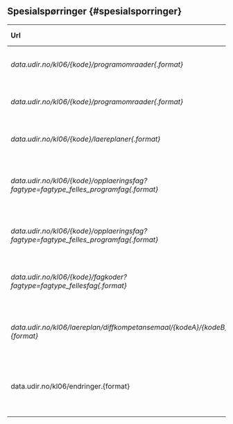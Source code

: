 ## Spesialspørringer {#spesialsporringer}

| **Url** | **Beskrivelse** | **Støttede formater** | **Eksempel** |
| :--- | :--- | :--- | :--- |
| _data.udir.no/kl06/{kode}/programomraader{.format}_ | Henter ut alle programområder for et fag | XML \(.xml\), JSON \(.json\) | [http://data.udir.no/kl06/AMB2002/programomraader.json](http://data.udir.no/kl06/AMB2002/programomraader.json) |
| _data.udir.no/kl06/{kode}/programomraader{.format}_ | Henter ut alle programområder for et opplæringsfag | XML \(.xml\), JSON \(.json\) | [http://data.udir.no/kl06//programomraader.jsonAMB2Z02](http://data.udir.no/kl06/AMB2Z02/programomraader.json) |
| _data.udir.no/kl06/{kode}/laereplaner{.format}_ | Henter ut alle læreplaner for et programområde | XML \(.xml\), JSON \(.json\) | [http://data.udir.no/kl06/DHTRB3----/laereplaner.json](http://data.udir.no/kl06/DHTRB3----/laereplaner.json) |
| _data.udir.no/kl06/{kode}/opplaeringsfag?fagtype=fagtype\_felles\_programfag{.format}_ | Hent alle opplæringsfag for prograomområde med presisering av fagtype | XML \(.xml\), JSON \(.json\) | [http://data.udir.no/kl06/DHTRB3----/opplaeringsfag?fagype=fagtype\_felles\_programfag&format=json](http://data.udir.no/kl06/DHTRB3----/opplaeringsfag?fagype=fagtype_felles_programfag&format=json) |
| _data.udir.no/kl06/{kode}/opplaeringsfag? fagtype=fagtype\_felles\_programfag{.format}_ | Hent alle opplæringsfag for fag med presisering av fagtype | XML \(.xml\), JSON \(.json\) | [http://data.udir.no/kl06/AMB2002/opplaeringsfag?fagtype=fagtype\_felles\_programfag&format=json](http://data.udir.no/kl06/AMB2002/opplaeringsfag?fagtype=fagtype_felles_programfag&format=json) |
| _data.udir.no/kl06/{kode}/fagkoder? fagtype=fagtype\_fellesfag{.format}_ | Hent alle fagkoder for programområde med presisering av fagtype | XML \(.xml\), JSON \(.json\) | [http://data.udir.no/kl06/babat1----/fagkoder?fagtype=fagtype\_fellesfag&format=json](http://data.udir.no/kl06/AMB2002/opplaeringsfag?fagtype=fagtype_felles_programfag&format=json) |
| _data.udir.no/kl06/laereplan/diffkompetansemaal/{kodeA}/{kodeB}.{format}_ | Hent forskjeller i kompetansemål og felles kompetansemål for læreplan A og B | XML \(.xml\), JSON \(.json\) | [http://data.udir.no/kl06/laereplan/diffkompetansemaal/mat1-03/mat1-04.json](http://data.udir.no/kl06/laereplan/diffkompetansemaal/mat1-03/mat1-04.json) |
| data.udir.no/kl06/endringer.{format} | Hent liste over siste publiserte endringer | XML \(.xml\), JSON \(.json\),   HTML \(.html\) | [http://data.udir.no/kl06/endringer.json](http://data.udir.no/kl06/endringer) |
|  |  |  |  |



